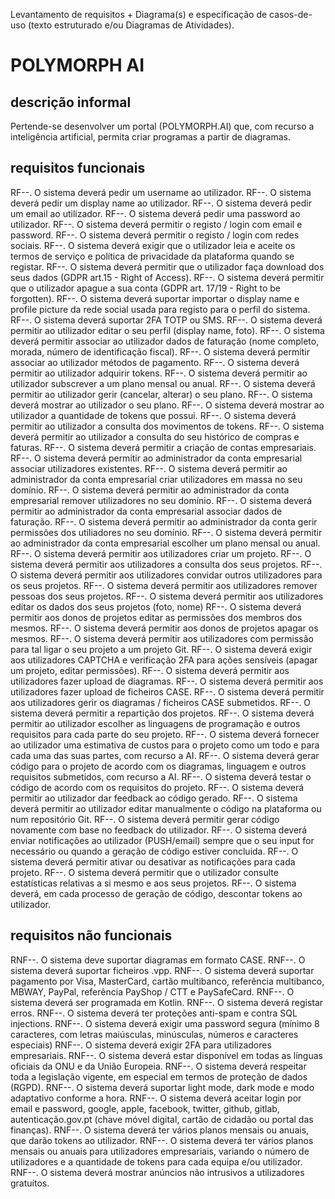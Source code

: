 Levantamento de requisitos + Diagrama(s) e especificação de casos-de-uso (texto estruturado e/ou Diagramas de Atividades).  

# POLYMORPH AI

## descrição informal

Pertende-se desenvolver um portal (POLYMORPH.AI) que, com recurso a inteligência artificial, permita criar programas a partir de diagramas.


## requisitos funcionais

RF--. O sistema deverá pedir um username ao utilizador.
RF--. O sistema deverá pedir um display name ao utilizador.
RF--. O sistema deverá pedir um email ao utilizador.
RF--. O sistema deverá pedir uma password ao utilizador.
RF--. O sistema deverá permitir o registo / login com email e password.
RF--. O sistema deverá permitir o registo / login com redes sociais.
RF--. O sistema deverá exigir que o utilizador leia e aceite os termos de serviço e política de privacidade da plataforma quando se registar.
RF--. O sistema deverá permitir que o utilizador faça download dos seus dados (GDPR art.15 - Right of Access).
RF--. O sistema deverá permitir que o utilizador apague a sua conta (GDPR art. 17/19 - Right to be forgotten).
RF--. O sistema deverá suportar importar o display name e profile picture da rede social usada para registo para o perfil do sistema.
RF--. O sistema deverá suportar 2FA TOTP ou SMS.
RF--. O sistema deverá permitir ao utilizador editar o seu perfil (display name, foto).
RF--. O sistema deverá permitir associar ao utilizador dados de faturação (nome completo, morada, número de identificação fiscal).
RF--. O sistema deverá permitir associar ao utilizador métodos de pagamento.
RF--. O sistema deverá permitir ao utilizador adquirir tokens.
RF--. O sistema deverá permitir ao utilizador subscrever a um plano mensal ou anual.
RF--. O sistema deverá permitir ao utilizador gerir (cancelar, alterar) o seu plano.
RF--. O sistema deverá mostrar ao utilizador o seu plano.
RF--. O sistema deverá mostrar ao utilizador a quantidade de tokens que possui.
RF--. O sistema deverá permitir ao utilizador a consulta dos movimentos de tokens.
RF--. O sistema deverá permitir ao utilizador a consulta do seu histórico de compras e faturas.
RF--. O sistema deverá permitir a criação de contas empresariais.
RF--. O sistema deverá permitir ao administrador da conta empresarial associar utilizadores existentes.
RF--. O sistema deverá permitir ao administrador da conta empresarial criar utilizadores em massa no seu domínio.
RF--. O sistema deverá permitir ao administrador da conta empresarial remover utilizadores no seu domínio.
RF--. O sistema deverá permitir ao administrador da conta empresarial associar dados de faturação.
RF--. O sistema deverá permitir ao administrador da conta gerir permissões dos utiliadores no seu domínio.
RF--. O sistema deverá permitir ao administrador da conta empresarial escolher um plano mensal ou anual.
RF--. O sistema deverá permitir aos utilizadores criar um projeto.
RF--. O sistema deverá permitir aos utilizadores a consulta dos seus projetos.
RF--. O sistema deverá permitir aos utilizadores convidar outros utilizadores para os seus projetos.
RF--. O sistema deverá permitir aos utilizadores remover pessoas dos seus projetos.
RF--. O sistema deverá permitir aos utilizadores editar os dados dos seus projetos (foto, nome)
RF--. O sistema deverá permitir aos donos de projetos editar as permissões dos membros dos mesmos.
RF--. O sistema deverá permitir aos donos de projetos apagar os mesmos.
RF--. O sistema deverá permitir aos utilizadores com permissão para tal ligar o seu projeto a um projeto Git.
RF--. O sistema deverá exigir aos utilizadores CAPTCHA e verificação 2FA para ações sensíveis (apagar um projeto, editar permissões).
RF--. O sistema deverá permitir aos utilizadores fazer upload de diagramas.
RF--. O sistema deverá permitir aos utilizadores fazer upload de ficheiros CASE.
RF--. O sistema deverá permitir aos utilizadores gerir os diagramas / ficheiros CASE submetidos.
RF--. O sistema deverá permitir a repartição dos projetos.
RF--. O sistema deverá permitir ao utilizador escolher as linguagens de programação e outros requisitos para cada parte do seu projeto.
RF--. O sistema deverá fornecer ao utilizador uma estimativa de custos para o projeto como um todo e para cada uma das suas partes, com recurso a AI.
RF--. O sistema deverá gerar código para o projeto de acordo com os diagramas, linguagem e outros requisitos submetidos, com recurso a AI.
RF--. O sistema deverá testar o código de acordo com os requisitos do projeto.
RF--. O sistema deverá permitir ao utilizador dar feedback ao código gerado.
RF--. O sistema deverá permitir ao utilizador editar manualmente o código na plataforma ou num repositório Git.
RF--. O sistema deverá permitir gerar código novamente com base no feedback do utilizador.
RF--. O sistema deverá enviar notificações ao utilizador (PUSH/email) sempre que o seu input for necessário ou quando a geração de código estiver concluida.
RF--. O sistema deverá permitir ativar ou desativar as notificações para cada projeto.
RF--. O sistema deverá permitir que o utilizador consulte estatísticas relativas a si mesmo e aos seus projetos.
RF--. O sistema deverá, em cada processo de geração de código, descontar tokens ao utilizador.


## requisitos não funcionais

RNF--. O sistema deve suportar diagramas em formato CASE.
RNF--. O sistema deverá suportar ficheiros .vpp.
RNF--. O sistema deverá suportar pagamento por Visa, MasterCard, cartão multibanco, referência multibanco, MBWAY, PayPal, referência PayShop / CTT e PaySafeCard.
RNF--. O sistema deverá ser programada em Kotlin.
RNF--. O sistema deverá registar erros.
RNF--. O sistema deverá ter proteções anti-spam e contra SQL injections.
RNF--. O sistema deverá exigir uma password segura (mínimo 8 caracteres, com letras maiúsculas, minúsculas, números e caracteres especiais)
RNF--. O sistema deverá exigir 2FA para utilizadores empresariais.
RNF--. O sistema deverá estar disponível em todas as línguas oficiais da ONU e da União Europeia.
RNF--. O sistema deverá respeitar toda a legislação vigente, em especial em termos de proteção de dados (RGPD).
RNF--. O sistema deverá suportar light mode, dark mode e modo adaptativo conforme a hora.
RNF--. O sistema deverá aceitar login por email e password, google, apple, facebook, twitter, github, gitlab, autenticação.gov.pt (chave móvel digital, cartão de cidadão ou portal das finanças).
RNF--. O sistema deverá ter vários planos mensais ou anuais, que darão tokens ao utilizador.
RNF--. O sistema deverá ter vários planos mensais ou anuais para utilizadores empresariais, variando o número de utilizadores e a quantidade de tokens para cada equipa e/ou utilizador.
RNF--. O sistema deverá mostrar anúncios não intrusivos a utilizadores gratuítos.
